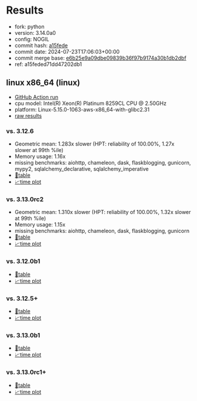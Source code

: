 # Results

- fork: python
- version: 3.14.0a0
- config: NOGIL
- commit hash: [a15fede](https://github.com/python/cpython/commit/a15fede)
- commit date: 2024-07-23T17:06:03+00:00
- commit merge base: [e6b25e9a09dbe09839b36f97b9174a30b1db2dbf](https://github.com/python/cpython/commit/e6b25e9a09dbe09839b36f97b9174a30b1db2dbf)
- ref: a15feded71dd47202db1

## linux x86_64 (linux)

- [GitHub Action run](https://github.com/facebookexperimental/free-threading-benchmarking/actions/runs/10064564259)
- cpu model: Intel(R) Xeon(R) Platinum 8259CL CPU @ 2.50GHz
- platform: Linux-5.15.0-1063-aws-x86_64-with-glibc2.31
- [raw results](bm-20240723-linux-x86_64-python-a15feded71dd47202db1-3.14.0a0-a15fede.json)

### vs. 3.12.6

- Geometric mean: 1.283x slower (HPT: reliability of 100.00%, 1.27x slower at 99th %ile)
- Memory usage: 1.16x
- missing benchmarks: aiohttp, chameleon, dask, flaskblogging, gunicorn, mypy2, sqlalchemy_declarative, sqlalchemy_imperative
- [📄table](bm-20240723-linux-x86_64-python-a15feded71dd47202db1-3.14.0a0-a15fede-vs-3.12.6.md)
- [📈time plot](bm-20240723-linux-x86_64-python-a15feded71dd47202db1-3.14.0a0-a15fede-vs-3.12.6.svg)

### vs. 3.13.0rc2

- Geometric mean: 1.310x slower (HPT: reliability of 100.00%, 1.32x slower at 99th %ile)
- Memory usage: 1.15x
- missing benchmarks: aiohttp, chameleon, dask, flaskblogging, gunicorn
- [📄table](bm-20240723-linux-x86_64-python-a15feded71dd47202db1-3.14.0a0-a15fede-vs-3.13.0rc2.md)
- [📈time plot](bm-20240723-linux-x86_64-python-a15feded71dd47202db1-3.14.0a0-a15fede-vs-3.13.0rc2.svg)

### vs. 3.12.0b1

- [📄table](bm-20240723-linux-x86_64-python-a15feded71dd47202db1-3.14.0a0-a15fede-vs-3.12.0b1.md)
- [📈time plot](bm-20240723-linux-x86_64-python-a15feded71dd47202db1-3.14.0a0-a15fede-vs-3.12.0b1.svg)

### vs. 3.12.5+

- [📄table](bm-20240723-linux-x86_64-python-a15feded71dd47202db1-3.14.0a0-a15fede-vs-3.12.5%2B.md)
- [📈time plot](bm-20240723-linux-x86_64-python-a15feded71dd47202db1-3.14.0a0-a15fede-vs-3.12.5%2B.svg)

### vs. 3.13.0b1

- [📄table](bm-20240723-linux-x86_64-python-a15feded71dd47202db1-3.14.0a0-a15fede-vs-3.13.0b1.md)
- [📈time plot](bm-20240723-linux-x86_64-python-a15feded71dd47202db1-3.14.0a0-a15fede-vs-3.13.0b1.svg)

### vs. 3.13.0rc1+

- [📄table](bm-20240723-linux-x86_64-python-a15feded71dd47202db1-3.14.0a0-a15fede-vs-3.13.0rc1%2B.md)
- [📈time plot](bm-20240723-linux-x86_64-python-a15feded71dd47202db1-3.14.0a0-a15fede-vs-3.13.0rc1%2B.svg)

